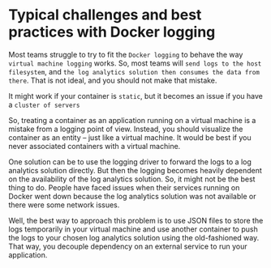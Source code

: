 # Typical challenges and best practices with Docker logging
Most teams struggle to try to fit the `Docker logging` to behave the way `virtual machine logging` works. So, most teams will `send logs to the host filesystem`, and `the log analytics solution then consumes the data from there`. That is not ideal, and you should not make that mistake.

It might work if your container is `static`, but it becomes an issue if you have a `cluster of servers`

So, treating a container as an application running on a virtual machine is a mistake from a logging point of view. Instead, you should visualize the container as an entity – just like a virtual machine. It would be best if you never associated containers with a virtual machine.

One solution can be to use the logging driver to forward the logs to a log analytics solution directly. But then the logging becomes heavily dependent on the availability of the log analytics solution. So, it might not be the best thing to do. People have faced issues when their services running on Docker went down because the log analytics solution was not available or there were some network issues.

Well, the best way to approach this problem is to use JSON files to store the logs
temporarily in your virtual machine and use another container to push the logs to
your chosen log analytics solution using the old-fashioned way. That way, you decouple
dependency on an external service to run your application.